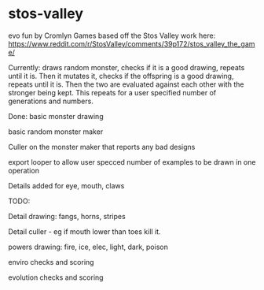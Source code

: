 # stos-valley

evo fun by Cromlyn Games
based off the Stos Valley work here: https://www.reddit.com/r/StosValley/comments/39p172/stos_valley_the_game/

Currently:
draws random monster, checks if it is a good drawing, repeats until it is. Then it mutates it, checks if the offspring is a good drawing, repeats until it is. Then the two are evaluated against each other with the stronger being kept. This repeats for a user specified number of generations and numbers.


Done:
basic monster drawing

basic random monster maker

Culler on the monster maker that reports any bad designs

export looper to allow user specced number of  examples to be drawn in one operation

Details added for eye, mouth, claws


TODO:

Detail drawing: fangs, horns, stripes

Detail culler - eg if mouth lower than toes kill it. 

powers drawing: fire, ice, elec, light, dark, poison

enviro checks and scoring

evolution checks and scoring
